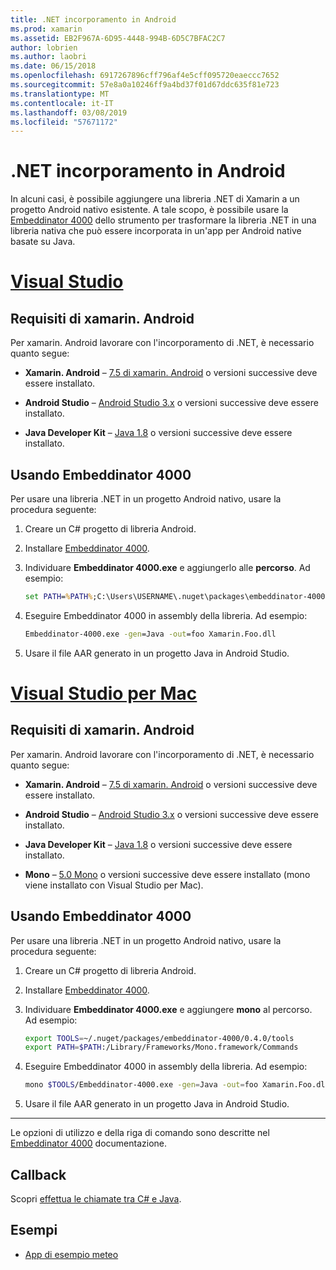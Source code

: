 ```yaml
---
title: .NET incorporamento in Android
ms.prod: xamarin
ms.assetid: EB2F967A-6D95-4448-994B-6D5C7BFAC2C7
author: lobrien
ms.author: laobri
ms.date: 06/15/2018
ms.openlocfilehash: 6917267896cff796af4e5cff095720eaeccc7652
ms.sourcegitcommit: 57e8a0a10246ff9a4bd37f01d67ddc635f81e723
ms.translationtype: MT
ms.contentlocale: it-IT
ms.lasthandoff: 03/08/2019
ms.locfileid: "57671172"
---
```

# <a name="net-embedding-on-android"></a>.NET incorporamento in Android

In alcuni casi, è possibile aggiungere una libreria .NET di Xamarin a un progetto Android nativo esistente. A tale scopo, è possibile usare la [Embeddinator 4000](https://www.nuget.org/packages/Embeddinator-4000/) dello strumento per trasformare la libreria .NET in una libreria nativa che può essere incorporata in un'app per Android native basate su Java.

# <a name="visual-studiotabwindows"></a>[Visual Studio](#tab/windows)

## <a name="xamarinandroid-requirements"></a>Requisiti di xamarin. Android

Per xamarin. Android lavorare con l'incorporamento di .NET, è necessario quanto segue:

-   **Xamarin. Android** &ndash; [7.5 di xamarin. Android](https://visualstudio.microsoft.com/xamarin/) o versioni successive deve essere installato.

-   **Android Studio** &ndash; [Android Studio 3.x](https://developer.android.com/studio/) o versioni successive deve essere installato.

-   **Java Developer Kit** &ndash; [Java 1.8](https://www.oracle.com/technetwork/java/javase/downloads/jdk8-downloads-2133151.html) o versioni successive deve essere installato.


## <a name="using-embeddinator-4000"></a>Usando Embeddinator 4000

Per usare una libreria .NET in un progetto Android nativo, usare la procedura seguente:

1.  Creare un C# progetto di libreria Android.

2.  Installare [Embeddinator 4000](https://www.nuget.org/packages/Embeddinator-4000/).

3.  Individuare **Embeddinator 4000.exe** e aggiungerlo alle **percorso**. Ad esempio:

    ```cmd
    set PATH=%PATH%;C:\Users\USERNAME\.nuget\packages\embeddinator-4000\0.4.0\tools
    ```

4.  Eseguire Embeddinator 4000 in assembly della libreria. Ad esempio:

    ```cmd
    Embeddinator-4000.exe -gen=Java -out=foo Xamarin.Foo.dll
    ```

5.  Usare il file AAR generato in un progetto Java in Android Studio.


# <a name="visual-studio-for-mactabmacos"></a>[Visual Studio per Mac](#tab/macos)

## <a name="xamarinandroid-requirements"></a>Requisiti di xamarin. Android

Per xamarin. Android lavorare con l'incorporamento di .NET, è necessario quanto segue:

-   **Xamarin. Android** &ndash; [7.5 di xamarin. Android](https://visualstudio.microsoft.com/xamarin/) o versioni successive deve essere installato.

-   **Android Studio** &ndash; [Android Studio 3.x](https://developer.android.com/studio/) o versioni successive deve essere installato.

-   **Java Developer Kit** &ndash; [Java 1.8](https://www.oracle.com/technetwork/java/javase/downloads/jdk8-downloads-2133151.html) o versioni successive deve essere installato.

-   **Mono** &ndash; [5.0 Mono](https://www.mono-project.com/download/) o versioni successive deve essere installato (mono viene installato con Visual Studio per Mac).


## <a name="using-embeddinator-4000"></a>Usando Embeddinator 4000

Per usare una libreria .NET in un progetto Android nativo, usare la procedura seguente:

1.  Creare un C# progetto di libreria Android.

2.  Installare [Embeddinator 4000](https://www.nuget.org/packages/Embeddinator-4000/).

3.  Individuare **Embeddinator 4000.exe** e aggiungere **mono** al percorso. Ad esempio:

    ```bash
    export TOOLS=~/.nuget/packages/embeddinator-4000/0.4.0/tools
    export PATH=$PATH:/Library/Frameworks/Mono.framework/Commands
    ```

4.  Eseguire Embeddinator 4000 in assembly della libreria. Ad esempio:

    ```bash
    mono $TOOLS/Embeddinator-4000.exe -gen=Java -out=foo Xamarin.Foo.dll
    ```

5.  Usare il file AAR generato in un progetto Java in Android Studio.

-----

Le opzioni di utilizzo e della riga di comando sono descritte nel [Embeddinator 4000](https://github.com/mono/Embeddinator-4000/blob/master/Usage.md#java--c) documentazione.


## <a name="callbacks"></a>Callback

Scopri [effettua le chiamate tra C# e Java](callbacks.md).

## <a name="samples"></a>Esempi

* [App di esempio meteo](https://github.com/jamesmontemagno/embeddinator-weather)
